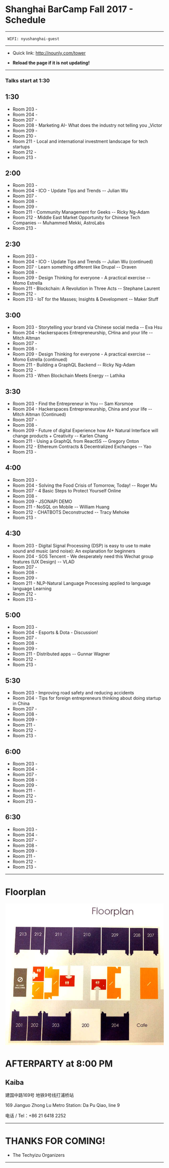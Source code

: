 # Shanghai BarCamp Fall 2017 - Schedule

--------------------------------
```
 WIFI: nyushanghai-guest
```
--------------------------------

* Quick link:  http://nounly.com/tower

* **Reload the page if it is not updating!**
--------------------------------

### Talks start at 1:30


## 1:30 

* Room 203 -  
* Room 204 - 
* Room 207 - 
* Room 208 - Marketing AI- What does the industry not telling you _Victor
* Room 209 - 
* Room 210 - 
* Room 211 - Local and international investment landscape for tech startups
* Room 212 - 
* Room 213 - 

## 2:00 

* Room 203 - 
* Room 204 - ICO - Update Tips and Trends -- Julian Wu 
* Room 207 - 
* Room 208 - 
* Room 209 - 
* Room 211 - Community Management for Geeks -- Ricky Ng-Adam
* Room 212 - Middle East Market Opportunity for Chinese Tech Companies -- Muhammed Mekki, AstroLabs
* Room 213 - 

## 2:30 

* Room 203 - 
* Room 204 - ICO - Update Tips and Trends -- Julian Wu (continued)
* Room 207 - Learn something different like Drupal -- Draven
* Room 208 - 
* Room 209 - Design Thinking for everyone - A practical exercise -- Momo Estrella
* Room 211 - Blockchain: A Revolution in Three Acts -- Stephane Laurent
* Room 212 - 
* Room 213 - IoT for the Masses; Insights & Development -- Maker Stuff

## 3:00 

* Room 203 - Storytelling your brand via Chinese social media -- Eva Hsu
* Room 204 - Hackerspaces Entrepreneurship, CHina and your life -- Mitch Altman
* Room 207 - 
* Room 208 - 
* Room 209 -  Design Thinking for everyone - A practical exercise -- Momo Estrella (continued)
* Room 211 -  Building a GraphQL Backend -- Ricky Ng-Adam
* Room 212 - 
* Room 213 -  When Blockchain Meets Energy -- Lathika

## 3:30 

* Room 203 - Find the Entrepreneur in You -- Sam Korsmoe
* Room 204 - Hackerspaces Entrepreneurship, China and your life -- Mitch Altman (Continued)
* Room 207 - 
* Room 208 - 
* Room 209 - Future of digital Experience how AI+ Natural Interface will change products + Creativity -- Karlen Chang
* Room 211 - Using a GraphQL from React5S -- Gregory Onton
* Room 212 - Ethereum Contracts & Decentralized Exchanges -- Yao
* Room 213 - 

## 4:00 

* Room 203 - 
* Room 204 - Solving the Food Crisis of Tomorrow, Today! -- Roger Mu
* Room 207 - 4 Basic Steps to Protect Yourself Online
* Room 208 - 
* Room 209 - JSONAPI DEMO
* Room 211 - NoSQL on Mobile -- William Huang
* Room 212 - CHATBOTS Deconstructed -- Tracy Mehoke
* Room 213 - 

## 4:30 

* Room 203 - Digital Signal Processing (DSP) is easy to use to make sound and music (and noise): An explanation for beginners
* Room 204 - SOS Tencent - We desperately need this Wechat group features (UX Design) -- VLAD
* Room 207 - 
* Room 208 - 
* Room 209 - 
* Room 211 - NLP-Natural Language Processing applied to language language Learning
* Room 212 - 
* Room 213 - 

## 5:00 

* Room 203 -
* Room 204 - Esports & Dota - Discussion!
* Room 207 - 
* Room 208 - 
* Room 209 - 
* Room 211 - Distributed apps -- Gunnar Wagner
* Room 212 - 
* Room 213 - 


## 5:30 

* Room 203 - Improving road safety and reducing accidents
* Room 204 - Tips for foreign entrepreneurs thinking about doing startup in China
* Room 207 - 
* Room 208 - 
* Room 209 - 
* Room 211 - 
* Room 212 - 
* Room 213 - 

## 6:00 

* Room 203 - 
* Room 204 - 
* Room 207 - 
* Room 208 - 
* Room 209 - 
* Room 211 - 
* Room 212 - 
* Room 213 - 



## 6:30 

* Room 203 - 
* Room 204 - 
* Room 207 - 
* Room 208 - 
* Room 209 -  
* Room 211 - 
* Room 212 - 
* Room 213 - 




--------------------------------
# Floorplan

![NYUFloorplan](/pages/images/NYU_Floorplan_Barcamp_201611_600b.jpg)


# AFTERPARTY at 8:00 PM

## Kaiba 

建国中路169号
地铁9号线打浦桥站

169 Jianguo Zhong Lu
Metro Station: Da Pu Qiao, line 9

电话 / Tel：+86 21 6418 2252

--------------------------------

# THANKS FOR COMING!

- The Techyizu Organizers

--------------------------------



